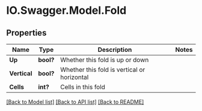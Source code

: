 # IO.Swagger.Model.Fold
## Properties

Name | Type | Description | Notes
------------ | ------------- | ------------- | -------------
**Up** | **bool?** | Whether this fold is up or down | 
**Vertical** | **bool?** | Whether this fold is vertical or horizontal | 
**Cells** | **int?** | Cells in this fold | 

[[Back to Model list]](../README.md#documentation-for-models) [[Back to API list]](../README.md#documentation-for-api-endpoints) [[Back to README]](../README.md)

